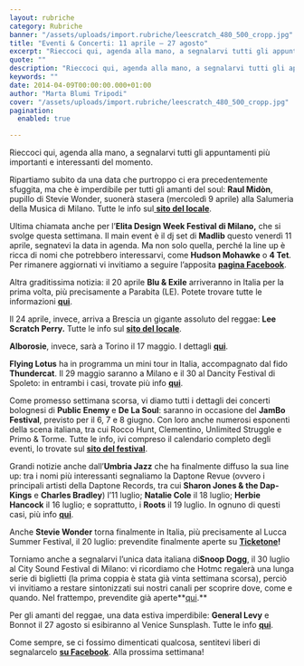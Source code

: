 ```yaml
---
layout: rubriche
category: Rubriche
banner: "/assets/uploads/import.rubriche/leescratch_480_500_cropp.jpg"
title: "Eventi & Concerti: 11 aprile – 27 agosto"
excerpt: "Rieccoci qui, agenda alla mano, a segnalarvi tutti gli appuntamenti più importanti e interessanti del momento. Ripartiamo subito da una data che purtroppo ci era precedentemente sfuggita, ma che è imperdibile per tutti gli amanti del soul: Raul Midòn, pupillo di Stevie Wonder, suonerà stasera (mercoledì 9 aprile) alla Salumeria della Musica di Milano. Tutte [&hellip"
quote: ""
description: "Rieccoci qui, agenda alla mano, a segnalarvi tutti gli appuntamenti più importanti e interessanti del momento. Ripartiamo subito da una data che purtroppo ci era precedentemente sfuggita, ma che è imperdibile per tutti gli amanti del soul: Raul Midòn, pupillo di Stevie Wonder, suonerà stasera (mercoledì 9 aprile) alla Salumeria della Musica di Milano. Tutte [&hellip"
keywords: ""
date: 2014-04-09T00:00:00.000+01:00
author: "Marta Blumi Tripodi"
cover: "/assets/uploads/import.rubriche/leescratch_480_500_cropp.jpg"
pagination:
  enabled: true

---
```


[](https://hotmc.com/wp-content/uploads/2014/04/leescratch%5F480%5F500%5Fcropp.jpg)

Rieccoci qui, agenda alla mano, a segnalarvi tutti gli appuntamenti più importanti e interessanti del momento.

Ripartiamo subito da una data che purtroppo ci era precedentemente sfuggita, ma che è imperdibile per tutti gli amanti del soul: **Raul Midòn**, pupillo di Stevie Wonder, suonerà stasera (mercoledì 9 aprile) alla Salumeria della Musica di Milano. Tutte le info sul[ **sito del locale**](http://www.lasalumeriadellamusica.com/index.php?Item=calendario "http://www.lasalumeriadellamusica.com/index.php?Item=calendario").

Ultima chiamata anche per l’**Elita Design Week Festival di Milano,** che si svolge questa settimana. Il main event è il dj set di **Madlib** questo venerdì 11 aprile, segnatevi la data in agenda. Ma non solo quella, perché la line up è ricca di nomi che potrebbero interessarvi, come **Hudson Mohawke** o **4 Tet**. Per rimanere aggiornati vi invitiamo a seguire l’apposita [**pagina Facebook**](https://www.facebook.com/events/248866005280912/?fref=ts "https://www.facebook.com/events/248866005280912/?fref=ts").

Altra graditissima notizia: il 20 aprile **Blu & Exile** arriveranno in Italia per la prima volta, più precisamente a Parabita (LE). Potete trovare tutte le informazioni [**qui**](https://www.facebook.com/events/407629709373401 "https://www.facebook.com/events/407629709373401").

Il 24 aprile, invece, arriva a Brescia un gigante assoluto del reggae: **Lee Scratch Perry.** Tutte le info sul [**sito del locale**](http://www.latteriaartigianalemolloy.it/24-04-2014-lee-scratch-perry/ "http://www.latteriaartigianalemolloy.it/24-04-2014-lee-scratch-perry/").

**Alborosie**, invece, sarà a Torino il 17 maggio. I dettagli [**qui**](http://www.eventbrite.it/e/biglietti-alborosie-shengen-clan-band-feat-lion-d-in-torino-10894665237 "http://www.eventbrite.it/e/biglietti-alborosie-shengen-clan-band-feat-lion-d-in-torino-10894665237").

**Flying Lotus** ha in programma un mini tour in Italia, accompagnato dal fido **Thundercat**. Il 29 maggio saranno a Milano e il 30 al Dancity Festival di Spoleto: in entrambi i casi, trovate più info [**qui**](https://www.facebook.com/dnaconcertieproduzioni/photos/a.185137644864810.40950.141382855906956/712585675453335/?type=1&theater "https://www.facebook.com/dnaconcertieproduzioni/photos/a.185137644864810.40950.141382855906956/712585675453335/?type=1&theater").

Come promesso settimana scorsa, vi diamo tutti i dettagli dei concerti bolognesi di **Public Enemy** e **De La Soul**: saranno in occasione del **JamBo Festival**, previsto per il 6, 7 e 8 giugno. Con loro anche numerosi esponenti della scena italiana, tra cui Rocco Hunt, Clementino, Unlimited Struggle e Primo & Torme. Tutte le info, ivi compreso il calendario completo degli eventi, lo trovate sul [**sito del festival**](http://www.thejambofestival.it/the-jambo-live/ "http://www.thejambofestival.it/the-jambo-live/").

Grandi notizie anche dall’**Umbria Jazz** che ha finalmente diffuso la sua line up: tra i nomi più interessanti segnaliamo la Daptone Revue (ovvero i principali artisti della Daptone Records, tra cui **Sharon Jones & the Dap-Kings** e **Charles Bradley**) l’11 luglio; **Natalie Cole** il 18 luglio; **Herbie Hancock** il 16 luglio; e soprattutto, i **Roots** il 19 luglio. In ognuno di questi casi, più info [**qui**](http://www.umbriajazz.com/pagine/artisti-000 "http://www.umbriajazz.com/pagine/artisti-000").

Anche **Stevie Wonder** torna finalmente in Italia, più precisamente al Lucca Summer Festival, il 20 luglio: prevendite finalmente aperte su **[Ticketone](http://www.ticketone.it/ "http://www.ticketone.it/")!**

Torniamo anche a segnalarvi l’unica data italiana di**Snoop Dogg**, il 30 luglio al City Sound Festival di Milano: vi ricordiamo che Hotmc regalerà una lunga serie di biglietti (la prima coppia è stata già vinta settimana scorsa), perciò vi invitiamo a restare sintonizzati sui nostri canali per scoprire dove, come e quando. Nel frattempo, prevendite già aperte**[qui](http://www.ticketone.it/biglietti.html?affiliate=ITT&fun=search&action=search&doc=search%2Fsearch&detailadoc=erdetaila&detailbdoc=evdetailb&kudoc=artist&sort%5Fby=score&sort%5Fdirection=desc&fuzzy=yes&suchbegriff=Snoop+Dogg "http://www.ticketone.it/biglietti.html?affiliate=ITT&fun=search&action=search&doc=search%2Fsearch&detailadoc=erdetaila&detailbdoc=evdetailb&kudoc=artist&sort_by=score&sort_direction=desc&fuzzy=yes&suchbegriff=Snoop+Dogg").**

Per gli amanti del reggae, una data estiva imperdibile: **General Levy** e Bonnot il 27 agosto si esibiranno al Venice Sunsplash. Tutte le info [**qui**](https://www.facebook.com/events/228206327383291/ "https://www.facebook.com/events/228206327383291/").

Come sempre, se ci fossimo dimenticati qualcosa, sentitevi liberi di segnalarcelo [**su Facebook**](https://www.facebook.com/hotmcmag "https://www.facebook.com/hotmcmag"). Alla prossima settimana!